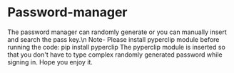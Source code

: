 # Password-manager
The password manager can randomly generate or you can manually insert and search the pass key.\n
Note- Please install pyperclip module before running the code:
      pip install pyperclip
The pyperclip module is inserted so that you don't have to type complex randomly generated password while signing in.
Hope you enjoy it.
